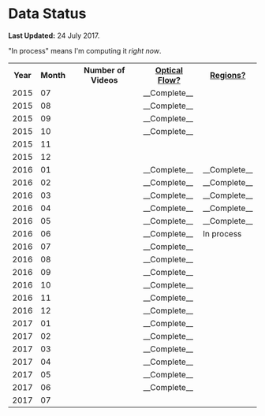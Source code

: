 # Data Status

__Last Updated:__   24 July 2017.





"In process" means I'm computing it _right now_.


<table>
  <tr><th>Year</th><th>Month</th><th>Number of Videos</th>
        <th><a href="OpticalFlowJson.md">Optical Flow?</a></th>
        <th><a href="OpticalFlowRegionsJson.md">Regions?</a></th>
  </tr>
  <tr>
    <td>2015</td>
    <td>07</td>
    <td></td>
    <td>__Complete__</td>
    <td></td>
  </tr>
  <tr>
    <td>2015</td>
    <td>08</td>
    <td></td>
    <td>__Complete__</td>
    <td></td>
  </tr>
  <tr>
    <td>2015</td>
    <td>09</td>
    <td></td>
    <td>__Complete__</td>
    <td></td>
  </tr>
  <tr>
    <td>2015</td>
    <td>10</td>
    <td></td>
    <td>__Complete__</td>
    <td></td>
  </tr>
  <tr>
    <td>2015</td>
    <td>11</td>
    <td></td>
    <td></td>
    <td></td>
  </tr>
  <tr>
    <td>2015</td>
    <td>12</td>
    <td></td>
    <td></td>
    <td></td>
  </tr>
  <tr>
    <td>2016</td>
    <td>01</td>
    <td></td>
    <td>__Complete__</td>
    <td>__Complete__</td>
  </tr>
  <tr>
    <td>2016</td>
    <td>02</td>
    <td></td>
    <td>__Complete__</td>
    <td>__Complete__</td>
  </tr>
  <tr>
    <td>2016</td>
    <td>03</td>
    <td></td>
    <td>__Complete__</td>
    <td>__Complete__</td>
  </tr>
  <tr>
    <td>2016</td>
    <td>04</td>
    <td></td>
    <td>__Complete__</td>
    <td>__Complete__</td>
  </tr>
  <tr>
    <td>2016</td>
    <td>05</td>
    <td></td>
    <td>__Complete__</td>
    <td>__Complete__</td>
  </tr>
  <tr>
    <td>2016</td>
    <td>06</td>
    <td></td>
    <td>__Complete__</td>
    <td>In process</td>
  </tr>
  <tr>
    <td>2016</td>
    <td>07</td>
    <td></td>
    <td>__Complete__</td>
    <td></td>
  </tr>
  <tr>
    <td>2016</td>
    <td>08</td>
    <td></td>
    <td>__Complete__</td>
    <td></td>
  </tr>
  <tr>
    <td>2016</td>
    <td>09</td>
    <td></td>
    <td>__Complete__</td>
    <td></td>
  </tr>
  <tr>
    <td>2016</td>
    <td>10</td>
    <td></td>
    <td>__Complete__</td>
    <td></td>
  </tr>
  <tr>
    <td>2016</td>
    <td>11</td>
    <td></td>
    <td>__Complete__</td>
    <td></td>
  </tr>
  <tr>
    <td>2016</td>
    <td>12</td>
    <td></td>
    <td>__Complete__</td>
    <td></td>
  </tr>
  <tr>
    <td>2017</td>
    <td>01</td>
    <td></td>
    <td>__Complete__</td>
    <td></td>
  </tr>
  <tr>
    <td>2017</td>
    <td>02</td>
    <td></td>
    <td>__Complete__</td>
    <td></td>
  </tr>
  <tr>
    <td>2017</td>
    <td>03</td>
    <td></td>
    <td>__Complete__</td>
    <td></td>
  </tr>
  <tr>
    <td>2017</td>
    <td>04</td>
    <td></td>
    <td>__Complete__</td>
    <td></td>
  </tr>
  <tr>
    <td>2017</td>
    <td>05</td>
    <td></td>
    <td>__Complete__</td>
    <td></td>
  </tr>
  <tr>
    <td>2017</td>
    <td>06</td>
    <td></td>
    <td>__Complete__</td>
    <td></td>
  </tr>
  <tr>
    <td>2017</td>
    <td>07</td>
    <td></td>
    <td></td>
    <td></td>
  </tr>
</table>
